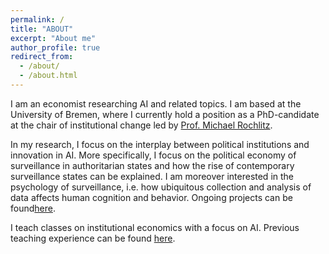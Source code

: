 ```yaml
---
permalink: /
title: "ABOUT"
excerpt: "About me"
author_profile: true
redirect_from: 
  - /about/
  - /about.html
---
```

I am an economist researching AI and related topics. I am based at the University of Bremen, where I currently hold a position as a PhD-candidate at the chair of institutional change led by <a href="https://sites.google.com/site/michaelrochlitz/">Prof. Michael Rochlitz</a>. 

In my research, I focus on the interplay between political institutions and innovation in AI. More specifically, I focus on the political economy of surveillance in authoritarian states and how the rise of contemporary surveillance states can be explained. I am moreover interested in the psychology of surveillance, i.e. how ubiquitous collection and analysis of data affects human cognition and behavior.
Ongoing projects can be found<a href="https://dkarpa.github.io/projects/">here</a>.

I teach classes on institutional economics with a focus on AI. Previous teaching experience can be found <a href="https://dkarpa.github.io/teaching/">here</a>.
